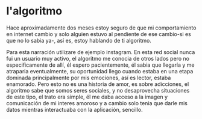 # l'algoritmo

<p>
Hace aproximadamente dos meses estoy seguro de que mi comportamiento en internet cambio y solo alguien estuvo al pendiente de ese cambio-si es que no lo sabia ya-, así es, estoy hablando de ti algoritmo.
</p>

<p>
Para esta narración utilizare de ejemplo instagram. En esta red social nunca fui un usuario muy activo, el algoritmo me conocia de otros lados pero no especificamente de allí, él espero pacientemente, él sabia que llegaría y me atraparia eventualmente, su oportunidad llego cuando estaba en una etapa dominada principalmente por mis emociones, así es lector, estaba enamorado. Pero esto no es una historia de amor, es sobre adicciones, el algoritmo sabe que somos seres sociales, y no desaprovecha situaciones de este tipo, el trato era simple, él me daba acceso a la imagen y comunicación de mi interes amoroso y a cambio solo tenia que darle mis datos mientras interactuaba con la aplicación, sencillo.
</p>
